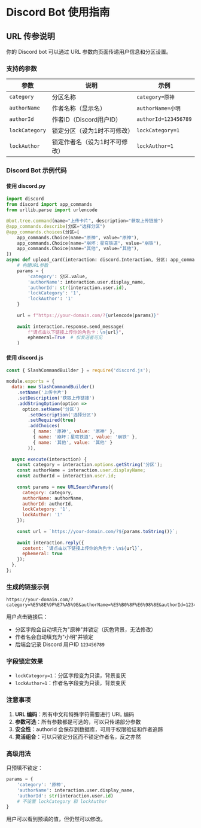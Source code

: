 # Discord Bot 使用指南

## URL 传参说明

你的 Discord bot 可以通过 URL 参数向页面传递用户信息和分区设置。

### 支持的参数

| 参数 | 说明 | 示例 |
|------|------|------|
| `category` | 分区名称 | `category=原神` |
| `authorName` | 作者名称（显示名） | `authorName=小明` |
| `authorId` | 作者ID（Discord用户ID） | `authorId=123456789` |
| `lockCategory` | 锁定分区（设为1时不可修改） | `lockCategory=1` |
| `lockAuthor` | 锁定作者名（设为1时不可修改） | `lockAuthor=1` |

### Discord Bot 示例代码

#### 使用 discord.py

```python
import discord
from discord import app_commands
from urllib.parse import urlencode

@bot.tree.command(name="上传卡片", description="获取上传链接")
@app_commands.describe(分区="选择分区")
@app_commands.choices(分区=[
    app_commands.Choice(name="原神", value="原神"),
    app_commands.Choice(name="崩坏：星穹铁道", value="崩铁"),
    app_commands.Choice(name="其他", value="其他"),
])
async def upload_card(interaction: discord.Interaction, 分区: app_commands.Choice[str]):
    # 构建URL参数
    params = {
        'category': 分区.value,
        'authorName': interaction.user.display_name,
        'authorId': str(interaction.user.id),
        'lockCategory': '1',
        'lockAuthor': '1'
    }
    
    url = f"https://your-domain.com/?{urlencode(params)}"
    
    await interaction.response.send_message(
        f"请点击以下链接上传你的角色卡：\n{url}",
        ephemeral=True  # 仅发送者可见
    )
```

#### 使用 discord.js

```javascript
const { SlashCommandBuilder } = require('discord.js');

module.exports = {
  data: new SlashCommandBuilder()
    .setName('上传卡片')
    .setDescription('获取上传链接')
    .addStringOption(option =>
      option.setName('分区')
        .setDescription('选择分区')
        .setRequired(true)
        .addChoices(
          { name: '原神', value: '原神' },
          { name: '崩坏：星穹铁道', value: '崩铁' },
          { name: '其他', value: '其他' }
        )),
  
  async execute(interaction) {
    const category = interaction.options.getString('分区');
    const authorName = interaction.user.displayName;
    const authorId = interaction.user.id;
    
    const params = new URLSearchParams({
      category: category,
      authorName: authorName,
      authorId: authorId,
      lockCategory: '1',
      lockAuthor: '1'
    });
    
    const url = `https://your-domain.com/?${params.toString()}`;
    
    await interaction.reply({
      content: `请点击以下链接上传你的角色卡：\n${url}`,
      ephemeral: true
    });
  },
};
```

### 生成的链接示例

```
https://your-domain.com/?category=%E5%8E%9F%E7%A5%9E&authorName=%E5%B0%8F%E6%98%8E&authorId=123456789&lockCategory=1&lockAuthor=1
```

用户点击链接后：
- 分区字段会自动填充为"原神"并锁定（灰色背景，无法修改）
- 作者名会自动填充为"小明"并锁定
- 后端会记录 Discord 用户ID `123456789`

### 字段锁定效果

- `lockCategory=1`：分区字段变为只读，背景变灰
- `lockAuthor=1`：作者名字段变为只读，背景变灰

### 注意事项

1. **URL 编码**：所有中文和特殊字符需要进行 URL 编码
2. **参数可选**：所有参数都是可选的，可以只传递部分参数
3. **安全性**：authorId 会保存到数据库，可用于权限验证和作者追踪
4. **灵活组合**：可以只锁定分区而不锁定作者名，反之亦然

### 高级用法

只预填不锁定：

```python
params = {
    'category': '原神',
    'authorName': interaction.user.display_name,
    'authorId': str(interaction.user.id)
    # 不设置 lockCategory 和 lockAuthor
}
```

用户可以看到预填的值，但仍然可以修改。






